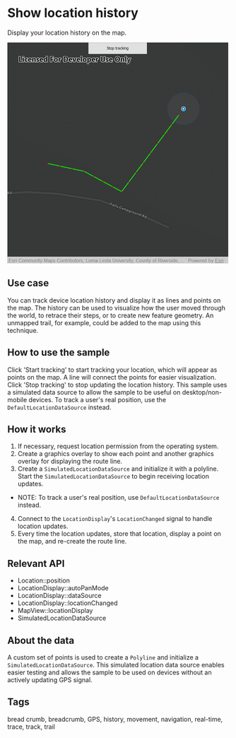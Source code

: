 # Show location history

Display your location history on the map.

![](screenshot.png)

## Use case

You can track device location history and display it as lines and points on the map. The history can be used to visualize how the user moved through the world, to retrace their steps, or to create new feature geometry. An unmapped trail, for example, could be added to the map using this technique.

## How to use the sample

Click 'Start tracking' to start tracking your location, which will appear as points on the map. A line will connect the points for easier visualization. Click 'Stop tracking' to stop updating the location history. This sample uses a simulated data source to allow the sample to be useful on desktop/non-mobile devices. To track a user's real position, use the `DefaultLocationDataSource` instead.

## How it works

1. If necessary, request location permission from the operating system.
2. Create a graphics overlay to show each point and another graphics overlay for displaying the route line.
3. Create a `SimulatedLocationDataSource` and initialize it with a polyline. Start the `SimulatedLocationDataSource` to begin receiving location updates.
 - NOTE: To track a user's real position, use `DefaultLocationDataSource` instead.
4. Connect to the `LocationDisplay`'s `LocationChanged` signal to handle location updates.
5. Every time the location updates, store that location, display a point on the map, and re-create the route line.

## Relevant API

* Location::position
* LocationDisplay::autoPanMode
* LocationDisplay::dataSource
* LocationDisplay::locationChanged
* MapView::locationDisplay
* SimulatedLocationDataSource

## About the data

A custom set of points is used to create a `Polyline` and initialize a `SimulatedLocationDataSource`. This simulated location data source enables easier testing and allows the sample to be used on devices without an actively updating GPS signal.

## Tags

bread crumb, breadcrumb, GPS, history, movement, navigation, real-time, trace, track, trail

